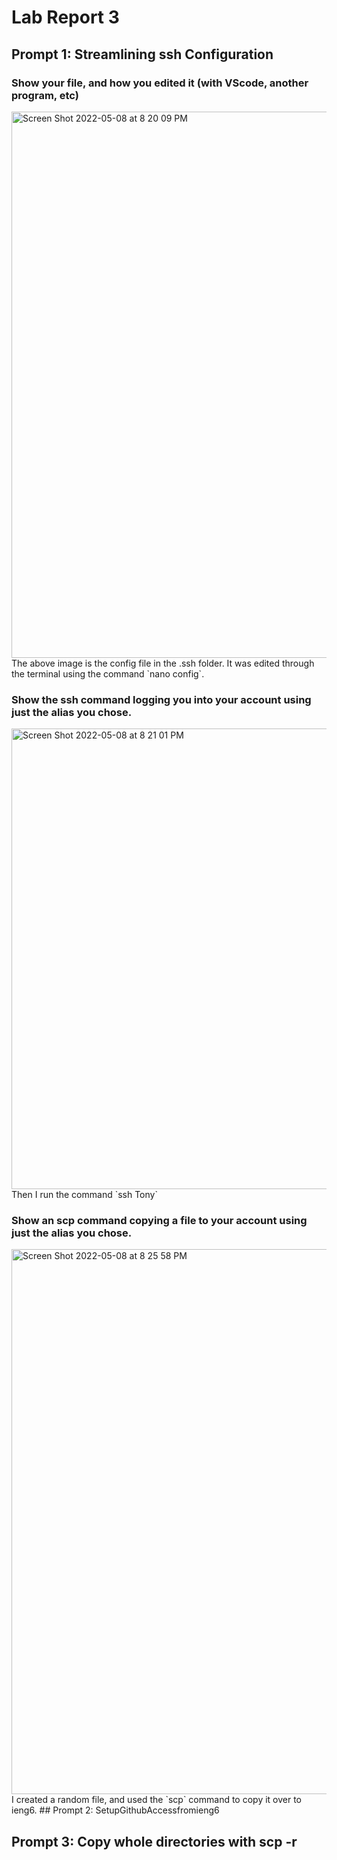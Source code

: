 # Lab Report 3 
## Prompt 1: Streamlining ssh Configuration

### Show your file, and how you edited it (with VScode, another program, etc)
<img width="874" alt="Screen Shot 2022-05-08 at 8 20 09 PM" src="https://user-images.githubusercontent.com/64039891/167335584-2f2d2387-cf48-4987-ba6e-c88303f2f69a.png">
The above image is the config file in the .ssh folder. It was edited through the terminal using the command `nano config`.

### Show the ssh command logging you into your account using just the alias you chose.
<img width="737" alt="Screen Shot 2022-05-08 at 8 21 01 PM" src="https://user-images.githubusercontent.com/64039891/167335660-e3539344-aa35-48b7-9b85-947f5d050092.png">
Then I run the command `ssh Tony`

### Show an scp command copying a file to your account using just the alias you chose.
<img width="872" alt="Screen Shot 2022-05-08 at 8 25 58 PM" src="https://user-images.githubusercontent.com/64039891/167335734-29e8cd19-990a-4456-84dc-c1635e097857.png">
I created a random file, and used the `scp` command to copy it over to ieng6.
## Prompt 2: SetupGithubAccessfromieng6



## Prompt 3: Copy whole directories with scp -r
